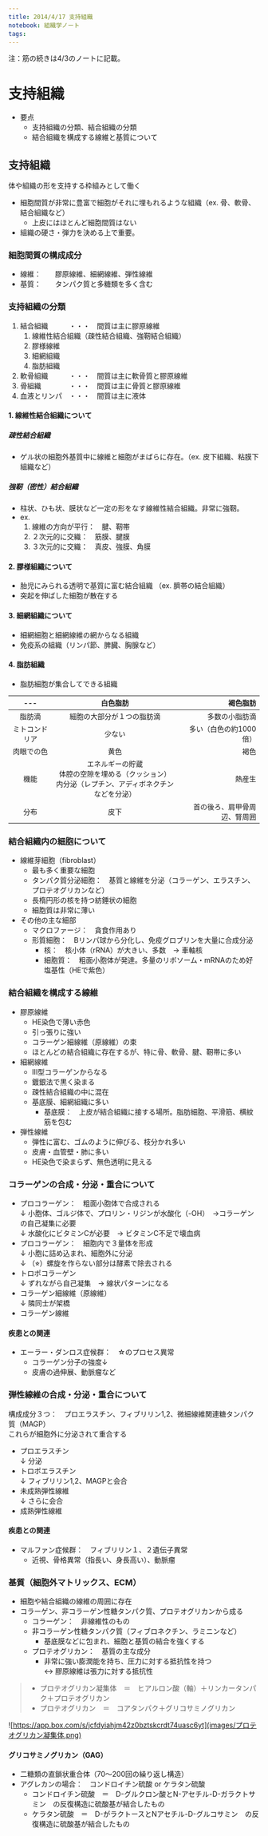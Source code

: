 ```yaml
---
title: 2014/4/17 支持組織
notebook: 組織学ノート
tags:
---
```


注：筋の続きは4/3のノートに記載。

# 支持組織

* 要点
    * 支持組織の分類、結合組織の分類
    * 結合組織を構成する線維と基質について

## 支持組織

体や組織の形を支持する枠組みとして働く

* 細胞間質が非常に豊富で細胞がそれに埋もれるような組織（ex. 骨、軟骨、結合組織など）
    * 上皮にはほとんど細胞間質はない
* 組織の硬さ・弾力を決める上で重要。

### 細胞間質の構成成分

* 線維：　　膠原線維、細網線維、弾性線維
* 基質：　　タンパク質と多糖類を多く含む

### 支持組織の分類

1. 結合組織　　　・・・　間質は主に膠原線維
    1. 線維性結合組織（疎性結合組織、強靭結合組織）
    1. 膠様線維
    1. 細網組織
    1. 脂肪組織
1. 軟骨組織　　　・・・　間質は主に軟骨質と膠原線維
1. 骨組織　　　　・・・　間質は主に骨質と膠原線維
1. 血液とリンパ　・・・　間質は主に液体

#### 1. 線維性結合組織について

##### 疎性結合組織
* ゲル状の細胞外基質中に線維と細胞がまばらに存在。（ex. 皮下組織、粘膜下組織など）

##### 強靭（密性）結合組織
* 柱状、ひも状、膜状など一定の形をなす線維性結合組織。非常に強靭。
* ex.
    1. 線維の方向が平行：　腱、靭帯
    1. ２次元的に交織：　筋膜、腱膜
    1. ３次元的に交織：　真皮、強膜、角膜

#### 2. 膠様組織について

* 胎児にみられる透明で基質に富む結合組織 （ex. 臍帯の結合組織）
* 突起を伸ばした細胞が散在する

#### 3. 細網組織について

* 細網細胞と細網線維の網からなる組織
* 免疫系の組織（リンパ節、脾臓、胸腺など）

#### 4. 脂肪組織

* 脂肪細胞が集合してできる組織

| --- | 白色脂肪 | 褐色脂肪 |
| :---: | :---: | ---: |
| 脂肪滴 | 細胞の大部分が１つの脂肪滴 | 多数の小脂肪滴 |
| ミトコンドリア | 少ない | 多い（白色の約1000倍） |
| 肉眼での色 | 黄色 | 褐色 |
| 機能 | エネルギーの貯蔵<br>体腔の空隙を埋める（クッション）<br>内分泌（レプチン、アディボネクチンなどを分泌） | 熱産生 |
| 分布 | 皮下 | 首の後ろ、肩甲骨周辺、腎周囲 |

### 結合組織内の細胞について

* 線維芽細胞（fibroblast）
    * 最も多く重要な細胞
    * タンパク質分泌細胞：　基質と線維を分泌（コラーゲン、エラスチン、プロテオグリカンなど）
    * 長楕円形の核を持つ紡錘状の細胞
    * 細胞質は非常に薄い
* その他の主な細部
    * マクロファージ：　貪食作用あり
    * 形質細胞：　Bリンパ球から分化し、免疫グロブリンを大量に合成分泌
        * 核：　核小体（rRNA）が大きい、多数　→ 車軸核
        * 細胞質：　粗面小胞体が発達。多量のリボソーム・mRNAのため好塩基性（HEで紫色）

### 結合組織を構成する線維

* 膠原線維
    * HE染色で薄い赤色
    * 引っ張りに強い
    * コラーゲン細線維（原線維）の束
    * ほとんどの結合組織に存在するが、特に骨、軟骨、腱、靭帯に多い
* 細網線維
    * Ⅲ型コラーゲンからなる
    * 鍍銀法で黒く染まる
    * 疎性結合組織の中に混在
    * 基底膜、細網組織に多い
        * 基底膜：　上皮が結合組織に接する場所。脂肪細胞、平滑筋、横紋筋を包む
* 弾性線維
    * 弾性に富む、ゴムのように伸びる、枝分かれ多い
    * 皮膚・血管壁・肺に多い
    * HE染色で染まらず、無色透明に見える


### コラーゲンの合成・分泌・重合について

* プロコラーゲン：　粗面小胞体で合成される  
↓ 小胞体、ゴルジ体で、プロリン・リジンが水酸化（-OH）　→コラーゲンの自己凝集に必要  
↓ 水酸化にビタミンCが必要　→ ビタミンC不足で壊血病
* プロコラーゲン：　細胞内で３量体を形成  
↓ 小胞に詰め込まれ、細胞外に分泌  
↓ （⭐︎）螺旋を作らない部分は酵素で除去される
* トロポコラーゲン  
↓ ずれながら自己凝集　→ 線状パターンになる
* コラーゲン細線維（原線維）  
↓ 隣同士が架橋
* コラーゲン線維

#### 疾患との関連
* エーラー・ダンロス症候群：　☆のプロセス異常
    * コラーゲン分子の強度↓
    * 皮膚の過伸展、動脈瘤など

### 弾性線維の合成・分泌・重合について

構成成分３つ：　プロエラスチン、フィブリリン1,2、微細線維関連糖タンパク質（MAGP）  
これらが細胞外に分泌されて重合する

* プロエラスチン  
↓ 分泌
* トロポエラスチン  
↓ フィブリリン1,2、MAGPと会合
* 未成熟弾性線維  
↓ さらに会合
* 成熟弾性線維

#### 疾患との関連

* マルファン症候群：　フィブリリン１、２遺伝子異常
    * 近視、骨格異常（指長い、身長高い）、動脈瘤

### 基質（細胞外マトリックス、ECM）

* 細胞や結合組織の線維の周囲に存在
* コラーゲン、非コラーゲン性糖タンパク質、プロテオグリカンから成る
    * コラーゲン：　非線維性のもの
    * 非コラーゲン性糖タンパク質（フィブロネクチン、ラミニンなど）
        * 基底膜などに包まれ、細胞と基質の結合を強くする
    * プロテオグリカン：　基質の主な成分
        * 非常に強い膨潤能を持ち、圧力に対する抵抗性を持つ  
        ↔︎ 膠原線維は張力に対する抵抗性

> * プロテオグリカン凝集体　＝　ヒアルロン酸（軸）＋リンカータンパク＋プロテオグリカン
> * プロテオグリカン　＝　コアタンパク＋グリコサミノグリカン

![https://app.box.com/s/jcfdyiahjm42z0bztskcrdt74uasc6yt](images/プロテオグリカン凝集体.png)


#### グリコサミノグリカン（GAG）
* 二糖類の直鎖状重合体（70〜200回の繰り返し構造）
* アグレカンの場合：　コンドロイチン硫酸 or ケラタン硫酸
    * コンドロイチン硫酸　＝　D-グルクロン酸とN-アセチル-D-ガラクトサミン　の反復構造に硫酸基が結合したもの
    * ケラタン硫酸　＝　D-がラクトースとNアセチル-D-グルコサミン　の反復構造に硫酸基が結合したもの